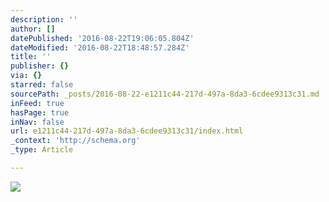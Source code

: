 ```yaml
---
description: ''
author: []
datePublished: '2016-08-22T19:06:05.804Z'
dateModified: '2016-08-22T18:48:57.284Z'
title: ''
publisher: {}
via: {}
starred: false
sourcePath: _posts/2016-08-22-e1211c44-217d-497a-8da3-6cdee9313c31.md
inFeed: true
hasPage: true
inNav: false
url: e1211c44-217d-497a-8da3-6cdee9313c31/index.html
_context: 'http://schema.org'
_type: Article

---
```

![](https://the-grid-user-content.s3-us-west-2.amazonaws.com/3d038cec-16ce-4a07-9f6a-ee713605afc5.jpg)